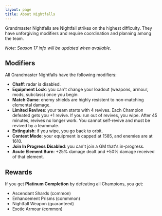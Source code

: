 ```yaml
---
layout: page
title: About Nightfalls
---
```


Grandmaster Nightfalls are Nightfall strikes on the highest difficulty. They have unforgiving modifiers and require coordination and planning among the team.

_Note: Season 17 info will be updated when available._


## Modifiers

All Grandmaster Nightfalls have the following modifiers:

- **Chaff**: radar is disabled.
- **Equipment Lock**: you can't change your loadout (weapons, armour, mods, subclass) once you begin.
- **Match Game**: enemy shields are highly resistent to non-matching elemental damage.
- **Limited Revives**: your team starts with 4 revives. Each Champion defeated gets you +1 revive. If you run out of revives, you wipe. After 45 minutes, revives no longer work. You cannot self-revive and must be revived by a teammate.
- **Extinguish**: if you wipe, you go back to orbit.
- **Contest Mode**: your equipment is capped at 1585, and enemies are at 1610.
- **Join In Progress Disabled**: you can't join a GM that's in-progress.
- **Acute Element Burn**: +25% damage dealt and +50% damage received of that element.


## Rewards

If you get **Platinum Completion** by defeating all Champions, you get:

- Ascendant Shards (common)
- Enhancement Prisms (commmon)
- Nightfall Weapon (guaranteed)
- Exotic Armour (common)
